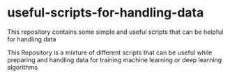 # useful-scripts-for-handling-data
This repository contains some simple and useful scripts that can be helpful for handling data

This Repository is a mixture of different scripts that can be useful while preparing and handling data for training machine learning or deep learning algorithms
